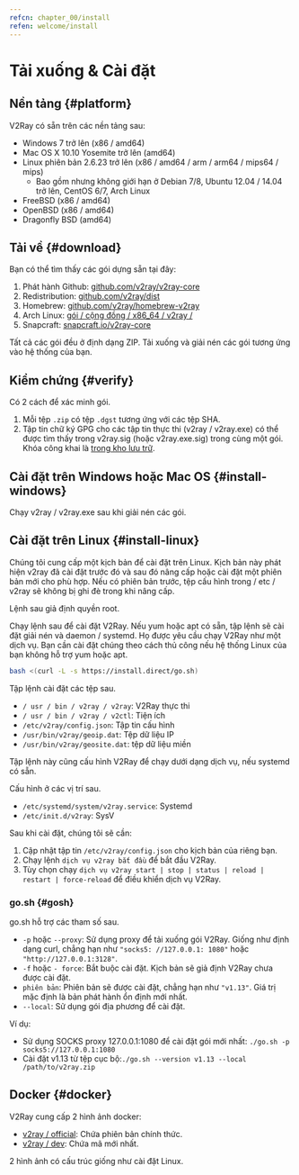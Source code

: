 ```yaml
---
refcn: chapter_00/install
refen: welcome/install
---
```


# Tải xuống & Cài đặt

## Nền tảng {#platform}

V2Ray có sẵn trên các nền tảng sau:

* Windows 7 trở lên (x86 / amd64)
* Mac OS X 10.10 Yosemite trở lên (amd64)
* Linux phiên bản 2.6.23 trở lên (x86 / amd64 / arm / arm64 / mips64 / mips) 
  * Bao gồm nhưng không giới hạn ở Debian 7/8, Ubuntu 12.04 / 14.04 trở lên, CentOS 6/7, Arch Linux
* FreeBSD (x86 / amd64)
* OpenBSD (x86 / amd64)
* Dragonfly BSD (amd64)

## Tải về {#download}

Bạn có thể tìm thấy các gói dựng sẵn tại đây:

1. Phát hành Github: [github.com/v2ray/v2ray-core](https://github.com/v2ray/v2ray-core/releases)
2. Redistribution: [github.com/v2ray/dist](https://github.com/v2ray/dist)
3. Homebrew: [github.com/v2ray/homebrew-v2ray](https://github.com/v2ray/homebrew-v2ray)
4. Arch Linux: [gói / cộng đồng / x86_64 / v2ray /](https://www.archlinux.org/packages/community/x86_64/v2ray/)
5. Snapcraft: [snapcraft.io/v2ray-core](https://snapcraft.io/v2ray-core)

Tất cả các gói đều ở định dạng ZIP. Tải xuống và giải nén các gói tương ứng vào hệ thống của bạn.

## Kiểm chứng {#verify}

Có 2 cách để xác minh gói.

1. Mỗi tệp `.zip` có tệp `.dgst` tương ứng với các tệp SHA.
2. Tập tin chữ ký GPG cho các tập tin thực thi (v2ray / v2ray.exe) có thể được tìm thấy trong v2ray.sig (hoặc v2ray.exe.sig) trong cùng một gói. Khóa công khai là [trong kho lưu trữ](https://raw.githubusercontent.com/v2ray/v2ray-core/master/release/verify/official_release.asc).

## Cài đặt trên Windows hoặc Mac OS {#install-windows}

Chạy v2ray / v2ray.exe sau khi giải nén các gói.

## Cài đặt trên Linux {#install-linux}

Chúng tôi cung cấp một kịch bản để cài đặt trên Linux. Kịch bản này phát hiện v2ray đã cài đặt trước đó và sau đó nâng cấp hoặc cài đặt một phiên bản mới cho phù hợp. Nếu có phiên bản trước, tệp cấu hình trong / etc / v2ray sẽ không bị ghi đè trong khi nâng cấp.

Lệnh sau giả định quyền root.

Chạy lệnh sau để cài đặt V2Ray. Nếu yum hoặc apt có sẵn, tập lệnh sẽ cài đặt giải nén và daemon / systemd. Họ được yêu cầu chạy V2Ray như một dịch vụ. Bạn cần cài đặt chúng theo cách thủ công nếu hệ thống Linux của bạn không hỗ trợ yum hoặc apt.

```bash
bash <(curl -L -s https://install.direct/go.sh)
```

Tập lệnh cài đặt các tệp sau.

* `/ usr / bin / v2ray / v2ray`: V2Ray thực thi
* `/ usr / bin / v2ray / v2ctl`: Tiện ích
* `/etc/v2ray/config.json`: Tập tin cấu hình
* `/usr/bin/v2ray/geoip.dat`: Tệp dữ liệu IP
* `/usr/bin/v2ray/geosite.dat`: tệp dữ liệu miền

Tập lệnh này cũng cấu hình V2Ray để chạy dưới dạng dịch vụ, nếu systemd có sẵn.

Cấu hình ở các vị trí sau.

* `/etc/systemd/system/v2ray.service`: Systemd
* `/etc/init.d/v2ray`: SysV

Sau khi cài đặt, chúng tôi sẽ cần:

1. Cập nhật tập tin `/etc/v2ray/config.json` cho kịch bản của riêng bạn.
2. Chạy lệnh `dịch vụ v2ray bắt đầu` để bắt đầu V2Ray.
3. Tùy chọn chạy `dịch vụ v2ray start | stop | status | reload | restart | force-reload` để điều khiển dịch vụ V2Ray.

### go.sh {#gosh}

go.sh hỗ trợ các tham số sau.

* `-p` hoặc `--proxy`: Sử dụng proxy để tải xuống gói V2Ray. Giống như định dạng curl, chẳng hạn như `"socks5: //127.0.0.1: 1080"` hoặc `"http://127.0.0.1:3128"`.
* `-f` hoặc `- force`: Bắt buộc cài đặt. Kịch bản sẽ giả định V2Ray chưa được cài đặt.
* `phiên bản`: Phiên bản sẽ được cài đặt, chẳng hạn như `"v1.13"`. Giá trị mặc định là bản phát hành ổn định mới nhất.
* `--local`: Sử dụng gói địa phương để cài đặt.

Ví dụ:

* Sử dụng SOCKS proxy 127.0.0.1:1080 để cài đặt gói mới nhất: ```./go.sh -p socks5://127.0.0.1:1080```
* Cài đặt v1.13 từ tệp cục bộ:```./go.sh --version v1.13 --local /path/to/v2ray.zip```

## Docker {#docker}

V2Ray cung cấp 2 hình ảnh docker:

* [v2ray / official](https://hub.docker.com/r/v2ray/official/): Chứa phiên bản chính thức.
* [v2ray / dev](https://hub.docker.com/r/v2ray/dev/): Chứa mã mới nhất.

2 hình ảnh có cấu trúc giống như cài đặt Linux.